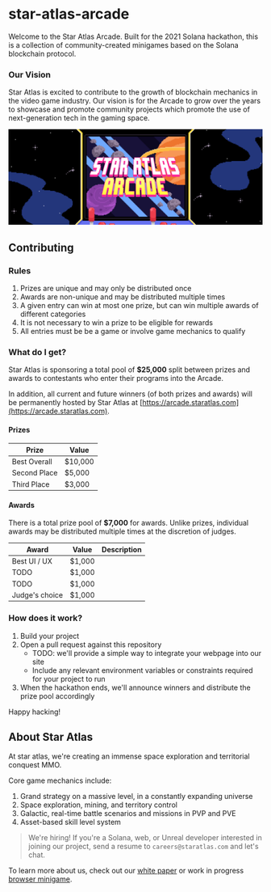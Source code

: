 # star-atlas-arcade

Welcome to the Star Atlas Arcade. Built for the 2021 Solana hackathon, this is a collection of community-created minigames based on the Solana blockchain protocol.

### Our Vision

Star Atlas is excited to contribute to the growth of blockchain mechanics in the video game industry. Our vision is for the Arcade to grow over the years to showcase and promote community projects which promote the use of next-generation tech in the gaming space.

![Star Atlas Arcade - Banner](./img/ban.png)

## Contributing

### Rules

1. Prizes are unique and may only be distributed once
2. Awards are non-unique and may be distributed multiple times
3. A given entry can win at most one prize, but can win multiple awards of different categories
4. It is not necessary to win a prize to be eligible for rewards
5. All entries must be be a game or involve game mechanics to qualify

### What do I get?

Star Atlas is sponsoring a total pool of **$25,000** split between prizes and awards to contestants who enter their programs into the Arcade.

In addition, all current and future winners (of both prizes and awards) will be permanently hosted by Star Atlas at [https://arcade.staratlas.com](https://arcade.staratlas.com). 

#### Prizes

| Prize                  | Value   |
|------------------------|---------|
| Best Overall           | $10,000 |
| Second Place           | $5,000  |
| Third Place            | $3,000  |

#### Awards

There is a total prize pool of **$7,000** for awards. Unlike prizes, individual awards may be distributed multiple times at the discretion of judges.

| Award          | Value  | Description |
|----------------|--------|-------------|
| Best UI / UX   | $1,000 |             |
| TODO           | $1,000 |             |
| TODO           | $1,000 |             |
| Judge's choice | $1,000 |             |

### How does it work?

1. Build your project
2. Open a pull request against this repository
    - TODO: we'll provide a simple way to integrate your webpage into our site
    - Include any relevant environment variables or constraints required for your project to run
3. When the hackathon ends, we'll announce winners and distribute the prize pool accordingly

Happy hacking!

## About Star Atlas

At star atlas, we're creating an immense space exploration and territorial conquest MMO.

Core game mechanics include:

1. Grand strategy on a massive level, in a constantly expanding universe
2. Space exploration, mining, and territory control
3. Galactic, real-time battle scenarios and missions in PVP and PVE
4. Asset-based skill level system

> We're hiring! If you're a Solana, web, or Unreal developer interested in joining our project, send a resume to `careers@staratlas.com` and let's chat.

To learn more about us, check out our [white paper](https://staratlas.com/files/star-atlas-white-paper.pdf) or work in progress [browser minigame](https://play.staratlas.com).
